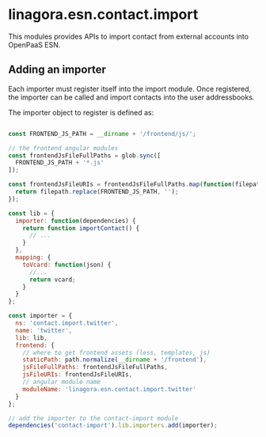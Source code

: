 # linagora.esn.contact.import

This modules provides APIs to import contact from external accounts into OpenPaaS ESN.

## Adding an importer

Each importer must register itself into the import module.
Once registered, the importer can be called and import contacts into the user addressbooks.

The importer object to register is defined as:

```javascript

const FRONTEND_JS_PATH = __dirname + '/frontend/js/';

// the frontend angular modules
const frontendJsFileFullPaths = glob.sync([
  FRONTEND_JS_PATH + '*.js'
]);

const frontendJsFileURIs = frontendJsFileFullPaths.map(function(filepath) {
  return filepath.replace(FRONTEND_JS_PATH, '');
});

const lib = {
  importer: function(dependencies) {
    return function importContact() {
      // ...
    }
  },
  mapping: {
    toVcard: function(json) {
      //...
      return vcard;
    }
  }
};

const importer = {
  ns: 'contact.import.twitter',
  name: 'twitter',
  lib: lib,
  frontend: {
    // where to get frontend assets (less, templates, js)
    staticPath: path.normalize(__dirname + '/frontend'),
    jsFileFullPaths: frontendJsFileFullPaths,
    jsFileURIs: frontendJsFileURIs,
    // angular module name
    moduleName: 'linagora.esn.contact.import.twitter'
  }
};

// add the importer to the contact-import module
dependencies('contact-import').lib.importers.add(importer);
```